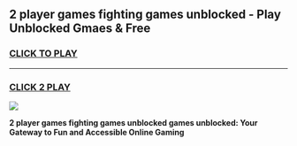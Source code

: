 
## 2 player games fighting games unblocked - Play Unblocked Gmaes & Free
<h3>
<a href="https://news.freeplayer.one?title=2_player_games_fighting_games_unblocked&ref=23F">CLICK TO PLAY</a></h3>
<hr>

<h3>
<a href="https://news.freeplayer.one?title=2_player_games_fighting_games_unblocked&ref=23F">CLICK 2 PLAY</a>
  
</h3>

<a href="https://news.freeplayer.one?title=2_player_games_fighting_games_unblocked&ref=23F/"><img src="https://clearcache.store/games.png"></a>


**2 player games fighting games unblocked games unblocked: Your Gateway to Fun and Accessible Online Gaming**
